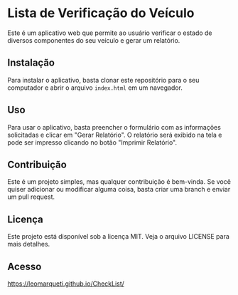 # Lista de Verificação do Veículo
Este é um aplicativo web que permite ao usuário verificar o estado de diversos componentes do seu veículo e gerar um relatório.

## Instalação
Para instalar o aplicativo, basta clonar este repositório para o seu computador e abrir o arquivo `index.html` em um navegador.

## Uso
Para usar o aplicativo, basta preencher o formulário com as informações solicitadas e clicar em "Gerar Relatório". O relatório será exibido na tela e pode ser impresso clicando no botão "Imprimir Relatório".

## Contribuição
Este é um projeto simples, mas qualquer contribuição é bem-vinda. Se você quiser adicionar ou modificar alguma coisa, basta criar uma branch e enviar um pull request.

## Licença
Este projeto está disponível sob a licença MIT. Veja o arquivo LICENSE para mais detalhes.

## Acesso
https://leomarqueti.github.io/CheckList/
